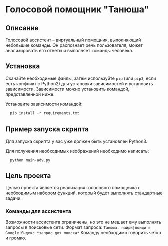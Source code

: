 
# Голосовой помощник "Танюша"
## Описание
Голосовой ассистент – виртуальный помощник, выполняющий небольшие команды. Он распознает речь пользователя, может анализировать его ответы и выполняет команды человека.

## Установка
Скачайте необходимые файлы, затем используйте `pip` (или `pip3`, если есть конфликт с Python2) для установки зависимостей и установить зависимости. Зависимости можно установить командой, представленной ниже.

Установите зависимости командой:
```python
  pip install -r requirements.txt
```

## Пример запуска скрипта
Для запуска скрипта у вас уже должен быть установлен Python3.

Для получения необходимых изображений необходимо написать:

```python
  python main-adv.py
```

## Цель проекта
Целью проекта является реализация голосового помощника с необходимым набором функций, который будет выполнять стандартные задачи.

### Команды для ассистента
Возможности ассистента ограничены, но это не мешает ему выполнять запросы в поисковые сети. Формат запроса:
` Танюша, найди|поищи в Google|Яндекс *запрос для поиска* `
Команду необходимо говорить четко и громко.
